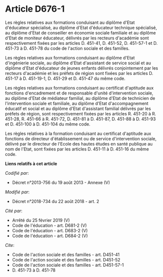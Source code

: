 # Article D676-1

Les règles relatives aux formations conduisant au diplôme d'Etat d'éducateur spécialisé, au diplôme d'Etat d'éducateur
technique spécialisé, au diplôme d'Etat de conseiller en économie sociale familiale et au diplôme d'Etat de moniteur
éducateur, délivrés par les recteurs d'académie sont respectivement fixées par les articles D. 451-41, D. 451-52, D. 451-57-1
et D. 451-73 à D. 451-78 du code de l'action sociale et des familles.

Les règles relatives aux formations conduisant au diplôme d'Etat d'ingénierie sociale, au diplôme d'Etat d'assistant de
service social et au diplôme d'Etat d'éducateur de jeunes enfants délivrés conjointement par les recteurs d'académie et les
préfets de région sont fixées par les articles D. 451-17 à D. 451-19-1, D. 451-29 et D. 451-47 du même code.

Les règles relatives aux formations conduisant au certificat d'aptitude aux fonctions d'encadrement et de responsable d'unité
d'intervention sociale, au diplôme d'Etat de médiateur familial, au diplôme d'Etat de technicien de l'intervention sociale et
familiale, au diplôme d'Etat d'accompagnement éducatif et social et au diplôme d'Etat d'assistant familial délivrés par les
préfets de région, sont respectivement fixées par les articles R. 451-20 à R. 451-28, R. 451-66 à R. 451-72, D. 451-81 à D.
451-87, D. 451-88 à D. 451-93 et D. 451-100 à D. 451-104 du même code.

Les règles relatives à la formation conduisant au certificat d'aptitude aux fonctions de directeur d'établissement ou de
service d'intervention sociale, délivré par le directeur de l'Ecole des hautes études en santé publique au nom de l'Etat,
sont fixées par les articles D. 451-11 à D. 451-16 du même code.

**Liens relatifs à cet article**

_Codifié par_:

  - Décret n°2013-756 du 19 août 2013 -  Annexe (V)

_Modifié par_:

  - Décret n°2018-734 du 22 août 2018 - art. 2

_Cité par_:

  - Arrêté du 25 février 2019 (V)
  - Code de l'éducation - art. D681-2 (V)
  - Code de l'éducation - art. D683-2 (V)
  - Code de l'éducation - art. D684-2 (V)

_Cite_:

  - Code de l'action sociale et des familles - art. D451-41
  - Code de l'action sociale et des familles - art. D451-52
  - Code de l'action sociale et des familles - art. D451-57-1
  - D. 451-73 à D. 451-78

